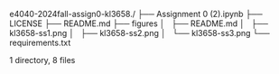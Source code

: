 e4040-2024fall-assign0-kl3658./
├── Assignment 0 (2).ipynb
├── LICENSE
├── README.md
├── figures
│   ├── README.md
│   ├── kl3658-ss1.png
│   ├── kl3658-ss2.png
│   └── kl3658-ss3.png
└── requirements.txt

1 directory, 8 files
